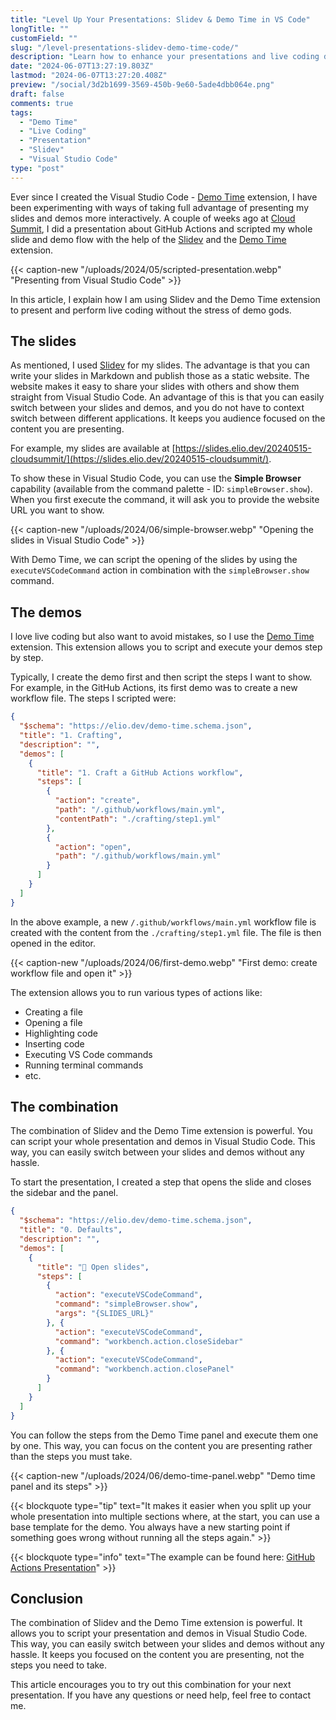 ```yaml
---
title: "Level Up Your Presentations: Slidev & Demo Time in VS Code"
longTitle: ""
customField: ""
slug: "/level-presentations-slidev-demo-time-code/"
description: "Learn how to enhance your presentations and live coding demos with Slidev and the Demo Time extension in Visual Studio Code."
date: "2024-06-07T13:27:19.803Z"
lastmod: "2024-06-07T13:27:20.408Z"
preview: "/social/3d2b1699-3569-450b-9e60-5ade4dbb064e.png"
draft: false
comments: true
tags:
  - "Demo Time"
  - "Live Coding"
  - "Presentation"
  - "Slidev"
  - "Visual Studio Code"
type: "post"
---
```


Ever since I created the Visual Studio Code - [Demo Time](https://marketplace.visualstudio.com/items?itemName=eliostruyf.vscode-demo-time) extension, I have been experimenting with ways of taking full advantage of presenting my slides and demos more interactively. A couple of weeks ago at [Cloud Summit](https://cloudsummit.eu/), I did a presentation about GitHub Actions and scripted my whole slide and demo flow with the help of the [Slidev](https://sli.dev/) and the [Demo Time](https://marketplace.visualstudio.com/items?itemName=eliostruyf.vscode-demo-time) extension.

{{< caption-new "/uploads/2024/05/scripted-presentation.webp" "Presenting from Visual Studio Code" >}}

In this article, I explain how I am using Slidev and the Demo Time extension to present and perform live coding without the stress of demo gods.

## The slides

As mentioned, I used [Slidev](https://sli.dev/) for my slides. The advantage is that you can write your slides in Markdown and publish those as a static website. The website makes it easy to share your slides with others and show them straight from Visual Studio Code. An advantage of this is that you can easily switch between your slides and demos, and you do not have to context switch between different applications. It keeps you audience focused on the content you are presenting.

For example, my slides are available at [https://slides.elio.dev/20240515-cloudsummit/](https://slides.elio.dev/20240515-cloudsummit/).

To show these in Visual Studio Code, you can use the **Simple Browser** capability (available from the command palette - ID: `simpleBrowser.show`). When you first execute the command, it will ask you to provide the website URL you want to show.

{{< caption-new "/uploads/2024/06/simple-browser.webp" "Opening the slides in Visual Studio Code" >}}

With Demo Time, we can script the opening of the slides by using the `executeVSCodeCommand` action in combination with the `simpleBrowser.show` command.

## The demos

I love live coding but also want to avoid mistakes, so I use the [Demo Time](https://marketplace.visualstudio.com/items?itemName=eliostruyf.vscode-demo-time) extension. This extension allows you to script and execute your demos step by step.

Typically, I create the demo first and then script the steps I want to show. For example, in the GitHub Actions, its first demo was to create a new workflow file. The steps I scripted were:

```json {hl_lines="6-19"}
{
  "$schema": "https://elio.dev/demo-time.schema.json",
  "title": "1. Crafting",
  "description": "",
  "demos": [
    {
      "title": "1. Craft a GitHub Actions workflow",
      "steps": [
        {
          "action": "create",
          "path": "/.github/workflows/main.yml",
          "contentPath": "./crafting/step1.yml"
        },
        {
          "action": "open",
          "path": "/.github/workflows/main.yml"
        }
      ]
    }
  ]
}
```

In the above example, a new `/.github/workflows/main.yml` workflow file is created with the content from the `./crafting/step1.yml` file. The file is then opened in the editor.

{{< caption-new "/uploads/2024/06/first-demo.webp" "First demo: create workflow file and open it" >}}

The extension allows you to run various types of actions like:

- Creating a file
- Opening a file
- Highlighting code
- Inserting code
- Executing VS Code commands
- Running terminal commands
- etc.

## The combination

The combination of Slidev and the Demo Time extension is powerful. You can script your whole presentation and demos in Visual Studio Code. This way, you can easily switch between your slides and demos without any hassle.

To start the presentation, I created a step that opens the slide and closes the sidebar and the panel.

```json {hl_lines="8-20"}
{
  "$schema": "https://elio.dev/demo-time.schema.json",
  "title": "0. Defaults",
  "description": "",
  "demos": [
    {
      "title": "🛝 Open slides",
      "steps": [
        {
          "action": "executeVSCodeCommand",
          "command": "simpleBrowser.show",
          "args": "{SLIDES_URL}"
        }, {
          "action": "executeVSCodeCommand",
          "command": "workbench.action.closeSidebar"
        }, {
          "action": "executeVSCodeCommand",
          "command": "workbench.action.closePanel"
        }
      ]
    }
  ]
}
```

You can follow the steps from the Demo Time panel and execute them one by one. This way, you can focus on the content you are presenting rather than the steps you must take.

{{< caption-new "/uploads/2024/06/demo-time-panel.webp" "Demo time panel and its steps" >}}

{{< blockquote type="tip" text="It makes it easier when you split up your whole presentation into multiple sections where, at the start, you can use a base template for the demo. You always have a new starting point if something goes wrong without running all the steps again." >}}

{{< blockquote type="info" text="The example can be found here: [GitHub Actions Presentation](https://github.com/estruyf/presentation-github-actions)" >}}


## Conclusion

The combination of Slidev and the Demo Time extension is powerful. It allows you to script your presentation and demos in Visual Studio Code. This way, you can easily switch between your slides and demos without any hassle. It keeps you focused on the content you are presenting, not the steps you need to take.

This article encourages you to try out this combination for your next presentation. If you have any questions or need help, feel free to contact me.
